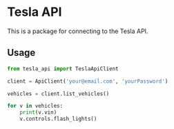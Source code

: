 # Tesla API

This is a package for connecting to the Tesla API.

## Usage

```python
from tesla_api import TeslaApiClient

client = ApiClient('your@email.com', 'yourPassword')

vehicles = client.list_vehicles()

for v in vehicles:
    print(v.vin)
    v.controls.flash_lights()
```
